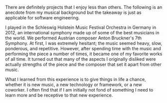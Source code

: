 There are definitely projects that I enjoy less than others. The following is an
anecdote from my musical background but the takeaway is just as applicable for
software engineering.

I played in the Schleswig Holstein Music Festival Orchestra in Germany in 2012,
an international symphony made up of some of the best musicians in the world. We
performed Austrian composer Anton Bruckner's 7th Symphony. At first, I was
extremely hesitant; the music seemed heavy, slow, ponderous, and repetitive.
However, after spending time with the music and performing the piece a number of
times, it became one of my favorite works of all time. It turned out that many
of the aspects I originally disliked were actually strengths of the piece and
the composer that set it apart from other music.

What I learned from this experience is to give things in life a chance, whether
it is new music, a new technology or framework, or a new coworker. I often find
that if I am initially not fond of something I need to learn more and be
receptive to that new experience.

